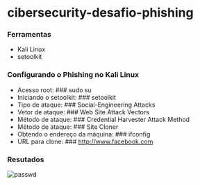# cibersecurity-desafio-phishing

### Ferramentas
- Kali Linux
- setoolkit

### Configurando o Phishing no Kali Linux
- Acesso root: ### sudo su
- Iniciando o setoolkit: ### setoolkit
- Tipo de ataque: ### Social-Engineering Attacks
- Vetor de ataque: ### Web Site Attack Vectors
- Método de ataque: ### Credential Harvester Attack Method 
- Método de ataque: ### Site Cloner
- Obtendo o endereço da máquina: ### ifconfig
- URL para clone: ### http://www.facebook.com

### Resutados


![passwd](https://github.com/user-attachments/assets/09df9564-1f7a-4ea9-a3ac-0b3acca73812)
